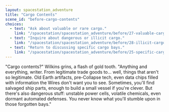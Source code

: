 ```yaml
---
layout: spacestation_adventure
title: "Cargo Contents"
scene_id: "before-cargo-contents"
choices:
  - text: "Ask about valuable or rare cargo."
    link: "/spacestation/spacestation_adventure/before/27-valuable-cargo"
  - text: "Inquire about dangerous or illicit cargo."
    link: "/spacestation/spacestation_adventure/before/28-illicit-cargo"
  - text: "Return to discussing specific cargo bays."
    link: "/spacestation/spacestation_adventure/before/25-specific-cargo-bays"
---
```


"Cargo contents?" Wilkins grins, a flash of gold tooth. "Anything and everything, writer. From legitimate trade goods to... well, things that aren't so legitimate. Old Earth artifacts, pre-Collapse tech, even data chips filled with information the Wires don't want you to see. Sometimes, you'll find salvaged ship parts, enough to build a small vessel if you're clever. But there's also dangerous stuff: unstable power cells, volatile chemicals, even dormant automated defenses. You never know what you'll stumble upon in those forgotten bays."
